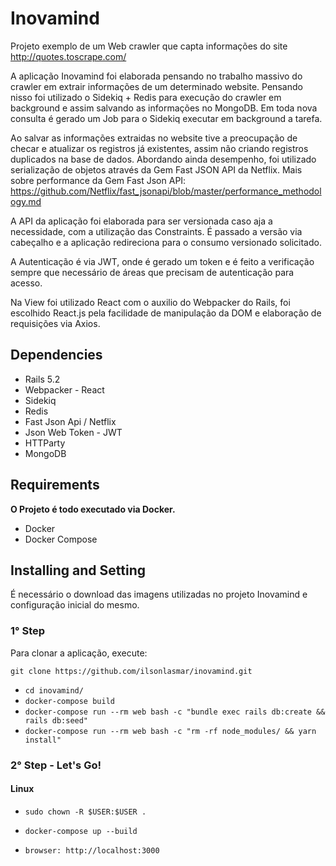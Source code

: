 # Inovamind
Projeto exemplo de um Web crawler que capta informações do site http://quotes.toscrape.com/

A aplicação Inovamind foi elaborada pensando no trabalho massivo do crawler em extrair informações de um determinado website. Pensando nisso foi utilizado o Sidekiq + Redis para execução do crawler em background e assim salvando as informações no MongoDB. Em toda nova consulta é gerado um Job para o Sidekiq executar em background a tarefa.

Ao salvar as informações extraidas no website tive a preocupação de checar e atualizar os registros já existentes, assim não criando registros duplicados na base de dados. Abordando ainda desempenho, foi utilizado serialização de objetos através da Gem Fast JSON API da Netflix.
Mais sobre performance da Gem Fast Json API: https://github.com/Netflix/fast_jsonapi/blob/master/performance_methodology.md

A API da aplicação foi elaborada para ser versionada caso aja a necessidade, com a utilização das Constraints. É passado a versão via cabeçalho e a aplicação redireciona para o consumo versionado solicitado.

A Autenticação é via JWT, onde é gerado um token e é feito a verificação sempre que necessário de áreas que precisam de autenticação para acesso. 

Na View foi utilizado React com o auxilio do Webpacker do Rails, foi escolhido React.js pela facilidade de manipulação da DOM e elaboração de requisições via Axios.



## Dependencies
* Rails 5.2
* Webpacker - React
* Sidekiq
* Redis
* Fast Json Api / Netflix
* Json Web Token - JWT
* HTTParty
* MongoDB

## Requirements
**O Projeto é todo executado via Docker.**

- Docker
- Docker Compose

## Installing and Setting
É necessário o download das imagens utilizadas no projeto Inovamind e configuração inicial do mesmo.

### 1° Step
Para clonar a aplicação, execute:

```git
git clone https://github.com/ilsonlasmar/inovamind.git
```

* `cd inovamind/`
* `docker-compose build`
* `docker-compose run --rm web bash -c "bundle exec rails db:create && rails db:seed"`
* `docker-compose run --rm web bash -c "rm -rf node_modules/ && yarn install"`

### 2° Step - Let's Go!
#### Linux
* `sudo chown -R $USER:$USER .`

* `docker-compose up --build`
* `browser: http://localhost:3000`












